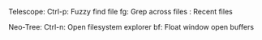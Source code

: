 
Telescope:
Ctrl-p: Fuzzy find file
<leader>fg: Grep across files
<leader><leader>: Recent files

Neo-Tree:
Ctrl-n: Open filesystem explorer
<leader>bf: Float window open buffers



